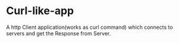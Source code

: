 # Curl-like-app
A http Client application(works as curl command) which connects to servers and get the Response from Server.
